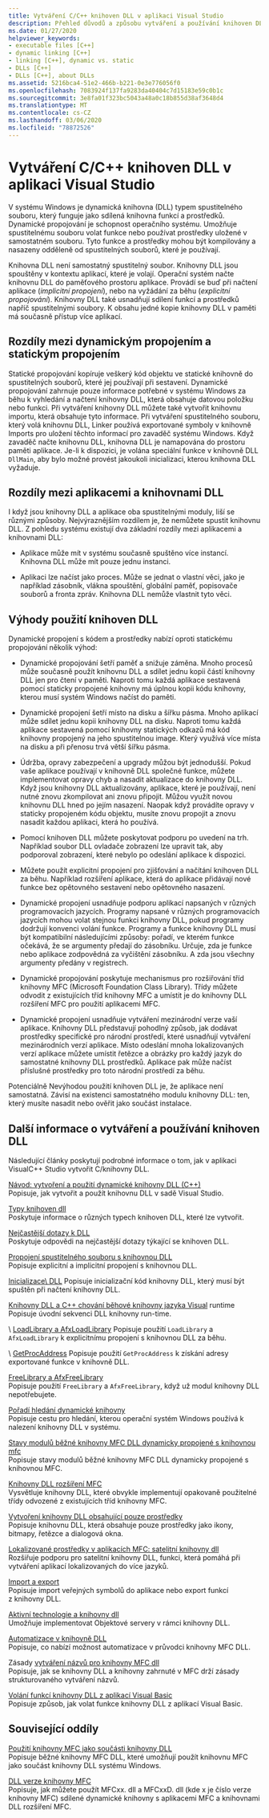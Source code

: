 ```yaml
---
title: Vytváření C/C++ knihoven DLL v aplikaci Visual Studio
description: Přehled důvodů a způsobu vytváření a používání knihoven DLL s nástrojem C++ v aplikaci Visual Studio.
ms.date: 01/27/2020
helpviewer_keywords:
- executable files [C++]
- dynamic linking [C++]
- linking [C++], dynamic vs. static
- DLLs [C++]
- DLLs [C++], about DLLs
ms.assetid: 5216bca4-51e2-466b-b221-0e3e776056f0
ms.openlocfilehash: 7083924f137fa9283da40404c7d15183e59c0b1c
ms.sourcegitcommit: 3e8fa01f323bc5043a48a0c18b855d38af3648d4
ms.translationtype: MT
ms.contentlocale: cs-CZ
ms.lasthandoff: 03/06/2020
ms.locfileid: "78872526"
---
```

# <a name="create-cc-dlls-in-visual-studio"></a>Vytváření C/C++ knihoven DLL v aplikaci Visual Studio

V systému Windows je dynamická knihovna (DLL) typem spustitelného souboru, který funguje jako sdílená knihovna funkcí a prostředků. Dynamické propojování je schopnost operačního systému. Umožňuje spustitelnému souboru volat funkce nebo používat prostředky uložené v samostatném souboru. Tyto funkce a prostředky mohou být kompilovány a nasazeny odděleně od spustitelných souborů, které je používají.

Knihovna DLL není samostatný spustitelný soubor. Knihovny DLL jsou spouštěny v kontextu aplikací, které je volají. Operační systém načte knihovnu DLL do paměťového prostoru aplikace. Provádí se buď při načtení aplikace (*implicitní propojení*), nebo na vyžádání za běhu (*explicitní propojování*). Knihovny DLL také usnadňují sdílení funkcí a prostředků napříč spustitelnými soubory. K obsahu jedné kopie knihovny DLL v paměti má současně přístup více aplikací.

## <a name="differences-between-dynamic-linking-and-static-linking"></a>Rozdíly mezi dynamickým propojením a statickým propojením

Statické propojování kopíruje veškerý kód objektu ve statické knihovně do spustitelných souborů, které jej používají při sestavení. Dynamické propojování zahrnuje pouze informace potřebné v systému Windows za běhu k vyhledání a načtení knihovny DLL, která obsahuje datovou položku nebo funkci. Při vytváření knihovny DLL můžete také vytvořit knihovnu importu, která obsahuje tyto informace. Při vytváření spustitelného souboru, který volá knihovnu DLL, Linker používá exportované symboly v knihovně Imports pro uložení těchto informací pro zavaděč systému Windows. Když zavaděč načte knihovnu DLL, knihovna DLL je namapována do prostoru paměti aplikace. Je-li k dispozici, je volána speciální funkce v knihovně DLL `DllMain`, aby bylo možné provést jakoukoli inicializaci, kterou knihovna DLL vyžaduje.

<a name="differences-between-applications-and-dlls"></a>

## <a name="differences-between-applications-and-dlls"></a>Rozdíly mezi aplikacemi a knihovnami DLL

I když jsou knihovny DLL a aplikace oba spustitelnými moduly, liší se různými způsoby. Nejvýraznějším rozdílem je, že nemůžete spustit knihovnu DLL. Z pohledu systému existují dva základní rozdíly mezi aplikacemi a knihovnami DLL:

- Aplikace může mít v systému současně spuštěno více instancí. Knihovna DLL může mít pouze jednu instanci.

- Aplikaci lze načíst jako proces. Může se jednat o vlastní věci, jako je například zásobník, vlákna spouštění, globální paměť, popisovače souborů a fronta zpráv. Knihovna DLL nemůže vlastnit tyto věci.

<a name="advantages-of-using-dlls"></a>

## <a name="advantages-of-using-dlls"></a>Výhody použití knihoven DLL

Dynamické propojení s kódem a prostředky nabízí oproti statickému propojování několik výhod:

- Dynamické propojování šetří paměť a snižuje záměna. Mnoho procesů může současně použít knihovnu DLL a sdílet jednu kopii částí knihovny DLL jen pro čtení v paměti. Naproti tomu každá aplikace sestavená pomocí staticky propojené knihovny má úplnou kopii kódu knihovny, kterou musí systém Windows načíst do paměti.

- Dynamické propojení šetří místo na disku a šířku pásma. Mnoho aplikací může sdílet jednu kopii knihovny DLL na disku. Naproti tomu každá aplikace sestavená pomocí knihovny statických odkazů má kód knihovny propojený na jeho spustitelnou image. Který využívá více místa na disku a při přenosu trvá větší šířku pásma.

- Údržba, opravy zabezpečení a upgrady můžou být jednodušší. Pokud vaše aplikace používají v knihovně DLL společné funkce, můžete implementovat opravy chyb a nasadit aktualizace do knihovny DLL. Když jsou knihovny DLL aktualizovány, aplikace, které je používají, není nutné znovu zkompilovat ani znovu připojit. Můžou využít novou knihovnu DLL hned po jejím nasazení. Naopak když provádíte opravy v staticky propojeném kódu objektu, musíte znovu propojit a znovu nasadit každou aplikaci, která ho používá.

- Pomocí knihoven DLL můžete poskytovat podporu po uvedení na trh. Například soubor DLL ovladače zobrazení lze upravit tak, aby podporoval zobrazení, které nebylo po odeslání aplikace k dispozici.

- Můžete použít explicitní propojení pro zjišťování a načítání knihoven DLL za běhu. Například rozšíření aplikace, která do aplikace přidávají nové funkce bez opětovného sestavení nebo opětovného nasazení.

- Dynamické propojení usnadňuje podporu aplikací napsaných v různých programovacích jazycích. Programy napsané v různých programovacích jazycích mohou volat stejnou funkci knihovny DLL, pokud programy dodržují konvenci volání funkce. Programy a funkce knihovny DLL musí být kompatibilní následujícími způsoby: pořadí, ve kterém funkce očekává, že se argumenty předají do zásobníku. Určuje, zda je funkce nebo aplikace zodpovědná za vyčištění zásobníku. A zda jsou všechny argumenty předány v registrech.

- Dynamické propojování poskytuje mechanismus pro rozšiřování tříd knihovny MFC (Microsoft Foundation Class Library). Třídy můžete odvodit z existujících tříd knihovny MFC a umístit je do knihovny DLL rozšíření MFC pro použití aplikacemi MFC.

- Dynamické propojení usnadňuje vytváření mezinárodní verze vaší aplikace. Knihovny DLL představují pohodlný způsob, jak dodávat prostředky specifické pro národní prostředí, které usnadňují vytváření mezinárodních verzí aplikace. Místo odeslání mnoha lokalizovaných verzí aplikace můžete umístit řetězce a obrázky pro každý jazyk do samostatné knihovny DLL prostředků. Aplikace pak může načíst příslušné prostředky pro toto národní prostředí za běhu.

Potenciálně Nevýhodou použití knihoven DLL je, že aplikace není samostatná. Závisí na existenci samostatného modulu knihovny DLL: ten, který musíte nasadit nebo ověřit jako součást instalace.

## <a name="more-information-on-how-to-create-and-use-dlls"></a>Další informace o vytváření a používání knihoven DLL

Následující články poskytují podrobné informace o tom, jak v aplikaci VisualC++ Studio vytvořit C/knihovny DLL.

[Návod: vytvoření a použití dynamické knihovny DLL (C++)](walkthrough-creating-and-using-a-dynamic-link-library-cpp.md)\
Popisuje, jak vytvořit a použít knihovnu DLL v sadě Visual Studio.

[Typy knihoven dll](kinds-of-dlls.md)\
Poskytuje informace o různých typech knihoven DLL, které lze vytvořit.

[Nejčastější dotazy k DLL](dll-frequently-asked-questions.md)\
Poskytuje odpovědi na nejčastější dotazy týkající se knihoven DLL.

[Propojení spustitelného souboru s knihovnou DLL](linking-an-executable-to-a-dll.md)\
Popisuje explicitní a implicitní propojení s knihovnou DLL.

[Inicializace\ DLL](run-time-library-behavior.md#initializing-a-dll)
Popisuje inicializační kód knihovny DLL, který musí být spuštěn při načtení knihovny DLL.

[Knihovny DLL a C++ chování běhové knihovny jazyka Visual](run-time-library-behavior.md) runtime\
Popisuje úvodní sekvenci DLL knihovny run-time.

\ [LoadLibrary a AfxLoadLibrary](loadlibrary-and-afxloadlibrary.md)
Popisuje použití `LoadLibrary` a `AfxLoadLibrary` k explicitnímu propojení s knihovnou DLL za běhu.

\ [GetProcAddress](getprocaddress.md)
Popisuje použití `GetProcAddress` k získání adresy exportované funkce v knihovně DLL.

[FreeLibrary a AfxFreeLibrary](freelibrary-and-afxfreelibrary.md)\
Popisuje použití `FreeLibrary` a `AfxFreeLibrary`, když už modul knihovny DLL nepotřebujete.

[Pořadí hledání dynamické knihovny](/windows/win32/Dlls/dynamic-link-library-search-order)\
Popisuje cestu pro hledání, kterou operační systém Windows používá k nalezení knihovny DLL v systému.

[Stavy modulů běžné knihovny MFC DLL dynamicky propojené s knihovnou mfc](module-states-of-a-regular-dll-dynamically-linked-to-mfc.md)\
Popisuje stavy modulů běžné knihovny MFC DLL dynamicky propojené s knihovnou MFC.

[Knihovny DLL rozšíření MFC](extension-dlls-overview.md)\
Vysvětluje knihovny DLL, které obvykle implementují opakovaně použitelné třídy odvozené z existujících tříd knihovny MFC.

[Vytvoření knihovny DLL obsahující pouze prostředky](creating-a-resource-only-dll.md)\
Popisuje knihovnu DLL, která obsahuje pouze prostředky jako ikony, bitmapy, řetězce a dialogová okna.

[Lokalizované prostředky v aplikacích MFC: satelitní knihovny dll](localized-resources-in-mfc-applications-satellite-dlls.md)\
Rozšiřuje podporu pro satelitní knihovny DLL, funkci, která pomáhá při vytváření aplikací lokalizovaných do více jazyků.

[Import a export](importing-and-exporting.md)\
Popisuje import veřejných symbolů do aplikace nebo export funkcí z knihovny DLL.

[Aktivní technologie a knihovny dll](active-technology-and-dlls.md)\
Umožňuje implementovat Objektové servery v rámci knihovny DLL.

[Automatizace v knihovně DLL](automation-in-a-dll.md)\
Popisuje, co nabízí možnost automatizace v průvodci knihovny MFC DLL.

Zásady [vytváření názvů pro knihovny MFC dll](../mfc/mfc-library-versions.md#mfc-static-library-naming-conventions)\
Popisuje, jak se knihovny DLL a knihovny zahrnuté v MFC drží zásady strukturovaného vytváření názvů.

[Volání funkcí knihovny DLL z aplikací Visual Basic](calling-dll-functions-from-visual-basic-applications.md)\
Popisuje způsob, jak volat funkce knihovny DLL z aplikací Visual Basic.

## <a name="related-sections"></a>Související oddíly

[Použití knihovny MFC jako součásti knihovny DLL](../mfc/tn011-using-mfc-as-part-of-a-dll.md)\
Popisuje běžné knihovny MFC DLL, které umožňují použít knihovnu MFC jako součást knihovny DLL systému Windows.

[DLL verze knihovny MFC](../mfc/tn033-dll-version-of-mfc.md)\
Popisuje, jak můžete použít MFCxx. dll a MFCxxD. dll (kde x je číslo verze knihovny MFC) sdílené dynamické knihovny s aplikacemi MFC a knihovnami DLL rozšíření MFC.
